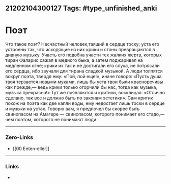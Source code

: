 21202104300127
Tags: #type_unfinished_anki
---
# Поэт

Что такое поэт? Несчастный человек,таящий в сердце тоску; уста его устроены так, что исходящие из них крики и стоны превращаются в дивную музыку. Участь его подобна участи тех жалких жертв, которых тиран Фаларис сажал в медного быка, а затем поджаривал на медленном огне; крики их так и не достигали его слуха, не потрясали его сердца, ибо звучали для тирана сладкой музыкой. А люди толпятся <br>вокруг поэта, твердя ему: «Пой, пой еще!», иначе говоря: «Пусть душа твоя терзается новыми муками, лишь бы уста твои были красноречивы как прежде,— ведь крики только огорчили бы нас, тогда как музыка, музыка прекрасна!» Тут же появляются и критики, восклицая: «Отлично сделано, так все и должно быть по законам эстетики». Сам критик похож на поэта как две капли воды, ему недостает лишь тоски в сердце и музыки на устах. Говорю вам, я предпочел бы скорее быть свинопасом на Амагере — свинопасом, которого понимает его стадо,— чем поэтом, которого не понимают люди. 

---
### Zero-Links
- [[00 Enten-eller]]
---
### Links
-